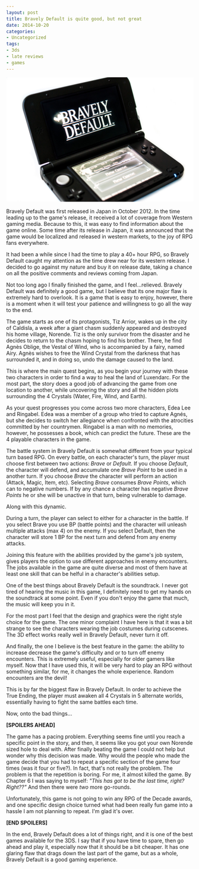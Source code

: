 ```yaml
---
layout: post
title: Bravely Default is quite good, but not great
date: 2014-10-20
categories:
- Uncategorized
tags:
- 3ds
- late reviews
- games
---
```

<img class="img-responsive" src="/_assets/141020/bravelydefault.jpg" alt="Bravely Default">

Bravely Default was first released in Japan in October 2012. In the time leading up to the game's release, it received a lot of coverage from Western gaming media. Because to this, it was easy to find information about the game online. Some time after its release in Japan, it was announced that the game would be localized and released in western markets, to the joy of RPG fans everywhere.

It had been a while since I had the time to play a 40+ hour RPG, so Bravely Default caught my attention as the time drew near for its western release. I decided to go against my nature and buy it on release date, taking a chance on all the positive comments and reviews coming from Japan.

<!--more-->

Not too long ago I finally finished the game, and I feel...relieved. Bravely Default was definitely a good game, but I believe that its one major flaw is extremely hard to overlook. It is a game that is easy to enjoy, however, there is a moment when it will test your patience and willingness to go all the way to the end.

The game starts as one of its protagonists, Tiz Arrior, wakes up in the city of Caldisla, a week after a giant chasm suddenly appeared and destroyed his home village, Norende. Tiz is the only survivor from the disaster and he decides to return to the chasm hoping to find his brother. There, he find Agnès Oblige, the Vestal of Wind, who is accompanied by a fairy, named Airy. Agnès wishes to free the Wind Crystal from the darkness that has surrounded it, and in doing so, undo the damage caused to the land.

This is where the main quest begins, as you begin your journey with these two characters in order to find a way to heal the land of Luxendarc. For the most part, the story does a good job of advancing the game from one location to another, while uncovering the story and all the hidden plots surrounding the 4 Crystals (Water, Fire, Wind, and Earth).

As your quest progresses you come across two more characters, Edea Lee and Ringabel. Edea was a member of a group who tried to capture Agnés, but she decides to switch her allegiance when confronted with the atrocities committed by her countrymen. Ringabel is a man with no memories, however, he possesses a book, which can predict the future. These are the 4 playable characters in the game.

The battle system in Bravely Default is somewhat different from your typical turn based RPG. On every battle, on each character's turn, the player must choose first between two actions: <em>Brave</em> or <em>Default</em>. If you choose <em>Default</em>, the character will defend, and accumulate one <em>Brave Point</em> to be used in a another turn. If you choose <em>Brave</em> the character will perform an action (Attack, Magic, Item, etc). Selecting <em>Brave</em> consumes <em>Brave Points</em>, which can to negative numbers. If by any chance a character has negative <em>Brave Points</em> he or she will be unactive in that turn, being vulnerable to damage.

Along with this dynamic.

During a turn, the player can select to either  for a character in the battle. If you select Brave you use BP (battle points) and the character will unleash multiple attacks (max 4) on the enemy. If you select Default, then the character will store 1 BP for the next turn and defend from any enemy attacks.

Joining this feature with the abilities provided by the game's job system, gives players the option to use different approaches in enemy encounters. The jobs available in the game are quite diverse and most of them have at least one skill that can be helful in a character's abilities setup.

One of the best things about Bravely Default is the soundtrack. I never got tired of hearing the music in this game, I definitely need to get my hands on the soundtrack at some point. Even if you don't enjoy the game that much, the music will keep you in it.

For the most part I feel that the design and graphics were the right style choice for the game. The one minor complaint I have here is that it was a bit strange to see the characters wearing the job costumes during cutscenes. The 3D effect works really well in Bravely Default, never turn it off.

And finally, the one I believe is the best feature in the game: the ability to increase decrease the game's difficulty and or to turn off enemy encounters. This is extremely useful, especially for older gamers like myself. Now that I have used this, it will be very hard to play an RPG without something similar, for me, it changes the whole experience. Random encounters are the devil!

This is by far the biggest flaw in Bravely Default. In order to achieve the True Ending, the player must awaken all 4 Crystals in 5 alternate worlds, essentially having to fight the same battles each time. 

Now, onto the bad things...

**[SPOILERS AHEAD]**

The game has a pacing problem. Everything seems fine until you reach a specific point in the story, and then, it seems like you got your own Norende sized hole to deal with.
After finally beating the game I could not help but wonder why this decision was made. Why would the people who made the game decide that you had to repeat a specific section of the game four times (was it four or five?). In fact, that's not really the problem. The problem is that the repetition is boring. For me, it almost killed the game.
By Chapter 6 I was saying to myself: <em>"This has got to be the last time, right? Right??"</em> And then there were <em>two</em> more go-rounds.

Unfortunately, this game is not going to win any RPG of the Decade awards, and one specific design choice turned what had been really fun game into a hassle I am not planning to repeat. I'm glad it's over.

**[END SPOILERS]**

In the end, Bravely Default does a lot of things right, and it is one of the best games available for the 3DS. I say that if you have time to spare, then go ahead and play it, especially now that it should be a bit cheaper. It has one glaring flaw that drags down the last part of the game, but as a whole, Bravely Default is a good gaming experience.
